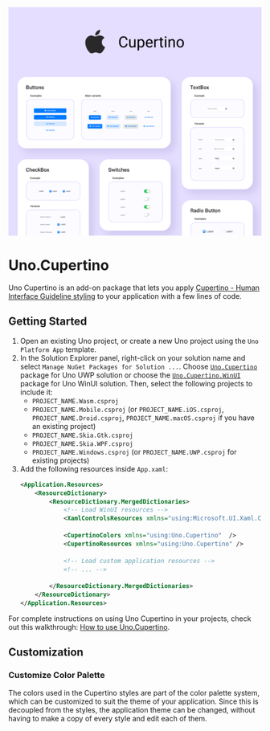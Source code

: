 <p align="center">
  <img src="assets/cupertino-design-system.png">
</p>

# Uno.Cupertino
Uno Cupertino is an add-on package that lets you apply [Cupertino - Human Interface Guideline styling](https://developer.apple.com/design/human-interface-guidelines) to your application with a few lines of code.

## Getting Started
1. Open an existing Uno project, or create a new Uno project using the `Uno Platform App` template.
2. In the Solution Explorer panel, right-click on your solution name and select `Manage NuGet Packages for Solution ...`. Choose [`Uno.Cupertino`](https://www.nuget.org/packages/Uno.Cupertino/) package for Uno UWP solution or choose the [`Uno.Cupertino.WinUI`](https://www.nuget.org/packages/Uno.Cupertino.WinUI) package for Uno WinUI solution. Then, select the following projects to include it:
	- `PROJECT_NAME.Wasm.csproj`
	- `PROJECT_NAME.Mobile.csproj` (or `PROJECT_NAME.iOS.csproj`, `PROJECT_NAME.Droid.csproj`, `PROJECT_NAME.macOS.csproj` if you have an existing project)
	- `PROJECT_NAME.Skia.Gtk.csproj`
	- `PROJECT_NAME.Skia.WPF.csproj`
	- `PROJECT_NAME.Windows.csproj` (or `PROJECT_NAME.UWP.csproj` for existing projects)
1. Add the following resources inside `App.xaml`:
    ```xml
    <Application.Resources>
        <ResourceDictionary>
            <ResourceDictionary.MergedDictionaries>
                <!-- Load WinUI resources -->
                <XamlControlsResources xmlns="using:Microsoft.UI.Xaml.Controls" />

                <CupertinoColors xmlns="using:Uno.Cupertino"  />
				<CupertinoResources xmlns="using:Uno.Cupertino" />

                <!-- Load custom application resources -->
				<!-- ... -->

            </ResourceDictionary.MergedDictionaries>
        </ResourceDictionary>
    </Application.Resources>
    ```

For complete instructions on using Uno Cupertino in your projects, check out this walkthrough: [How to use Uno.Cupertino](https://platform.uno/docs/articles/guides/uno-cupertino-walkthrough.html).

## Customization
### Customize Color Palette
The colors used in the Cupertino styles are part of the color palette system, which can be customized to suit the theme of your application. Since this is decoupled from the styles, the application theme can be changed, without having to make a copy of every style and edit each of them.